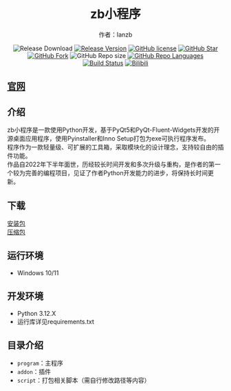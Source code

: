 <h1 align="center">zb小程序</h1>

<div align="center">


作者：Ianzb

![Release Download](https://img.shields.io/github/downloads/Ianzb/program/total?style=flat-square)
[![Release Version](https://img.shields.io/github/v/release/Ianzb/program?style=flat-square)](https://github.com/Ianzb/program/releases/latest)
[![GitHub license](https://img.shields.io/github/license/Ianzb/program?style=flat-square)](LICENSE)
[![GitHub Star](https://img.shields.io/github/stars/Ianzb/program?style=flat-square)](https://github.com/Ianzb/program/stargazers)
[![GitHub Fork](https://img.shields.io/github/forks/Ianzb/program?style=flat-square)](https://github.com/Ianzb/program/network/members)
![GitHub Repo size](https://img.shields.io/github/repo-size/Ianzb/program?style=flat-square&color=3cb371)
[![GitHub Repo Languages](https://img.shields.io/github/languages/top/Ianzb/program?style=flat-square)](https://github.com/Ianzb/program/search?l=c%23)
[![Build Status](https://img.shields.io/endpoint.svg?url=https%3A%2F%2Factions-badge.atrox.dev%2FSteamTools-Team%2FSteamTools%2Fbadge%3Fref%3Ddevelop&style=flat-square)](https://actions-badge.atrox.dev/Ianzb/program/goto?ref=develop)
[![Bilibili](https://img.shields.io/badge/bilibili-Ianzb-blue.svg?style=flat-square&logo=bilibili)](https://space.bilibili.com/1043835434)

</div>

## [官网](https://ianzb.github.io/program/)

## 介绍

zb小程序是一款使用Python开发，基于PyQt5和PyQt-Fluent-Widgets开发的开源桌面应用程序，使用Pyinstaller和Inno Setup打包为exe可执行程序发布。  
程序作为一款轻量级、可扩展的工具箱，采取模块化的设计理念，支持较自由的插件功能。  
作品自2022年下半年面世，历经较长时间开发和多次升级与重构，是作者的第一个较为完善的编程项目，见证了作者Python开发能力的进步，将保持长时间更新。

## 下载

<a href="https://drive.ianzb.cn/code/program/zbProgram_setup.exe" class="btn btn-light">安装包</a>  
<a href="https://drive.ianzb.cn/code/program/zbProgram.zip" class="btn btn-light">压缩包</a>

## 运行环境

- Windows 10/11

## 开发环境

- Python 3.12.X
- 运行库详见requirements.txt

## 目录介绍

- `program`：主程序
- `addon`：插件
- `script`：打包相关脚本（需自行修改路径等内容）